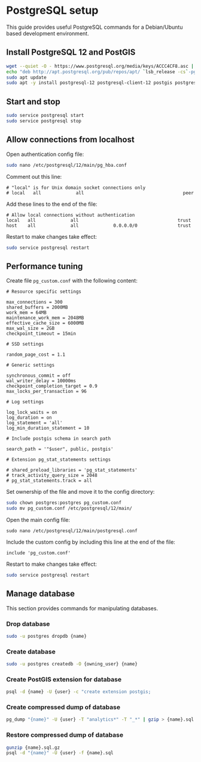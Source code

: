 

# PostgreSQL setup

This guide provides useful PostgreSQL commands for a Debian/Ubuntu based development environment.

## Install PostgreSQL 12 and PostGIS

```bash
wget --quiet -O - https://www.postgresql.org/media/keys/ACCC4CF8.asc | sudo apt-key add -
echo "deb http://apt.postgresql.org/pub/repos/apt/ `lsb_release -cs`-pgdg main" |sudo tee  /etc/apt/sources.list.d/pgdg.list
sudo apt update
sudo apt -y install postgresql-12 postgresql-client-12 postgis postgresql-12-postgis-3
```

## Start and stop

```bash
sudo service postgresql start
sudo service postgresql stop
```

## Allow connections from localhost

Open authentication config file:

```bash
sudo nano /etc/postgresql/12/main/pg_hba.conf
```

Comment out this line:

```
# "local" is for Unix domain socket connections only
# local   all             all                                     peer
```

Add these lines to the end of the file:

```
# Allow local connections without authentication
local   all             all                                     trust
host    all             all             0.0.0.0/0               trust
```

Restart to make changes take effect:

```bash
sudo service postgresql restart
```

## Performance tuning

Create file `pg_custom.conf` with the following content:

```properties
# Resource specific settings

max_connections = 300
shared_buffers = 2000MB
work_mem = 64MB
maintenance_work_mem = 2048MB
effective_cache_size = 6000MB
max_wal_size = 2GB
checkpoint_timeout = 15min

# SSD settings

random_page_cost = 1.1

# Generic settings

synchronous_commit = off
wal_writer_delay = 10000ms
checkpoint_completion_target = 0.9
max_locks_per_transaction = 96

# Log settings

log_lock_waits = on
log_duration = on
log_statement = 'all'
log_min_duration_statement = 10

# Include postgis schema in search path

search_path = '"$user", public, postgis'

# Extension pg_stat_statements settings

# shared_preload_libraries = 'pg_stat_statements'
# track_activity_query_size = 2048
# pg_stat_statements.track = all
```

Set ownership of the file and move it to the config directory:

```bash
sudo chown postgres:postgres pg_custom.conf
sudo mv pg_custom.conf /etc/postgresql/12/main/
```


Open the main config file:

```
sudo nano /etc/postgresql/12/main/postgresql.conf
```

Include the custom config by including this line at the end of the file:

```properties
include 'pg_custom.conf'
```

Restart to make changes take effect:

```bash
sudo service postgresql restart
```

## Manage database

This section provides commands for manipulating databases.

### Drop database

```bash
sudo -u postgres dropdb {name}
```

### Create database

```bash
sudo -u postgres createdb -O {owning_user} {name}
```

### Create PostGIS extension for database

```bash
psql -d {name} -U {user} -c "create extension postgis;
```

### Create compressed dump of database 

```bash
pg_dump "{name}" -U {user} -T "analytics*" -T "_*" | gzip > {name}.sql.gz
```

### Restore compressed dump of database

```bash
gunzip {name}.sql.gz
psql -d "{name}" -U {user} -f {name}.sql
```


